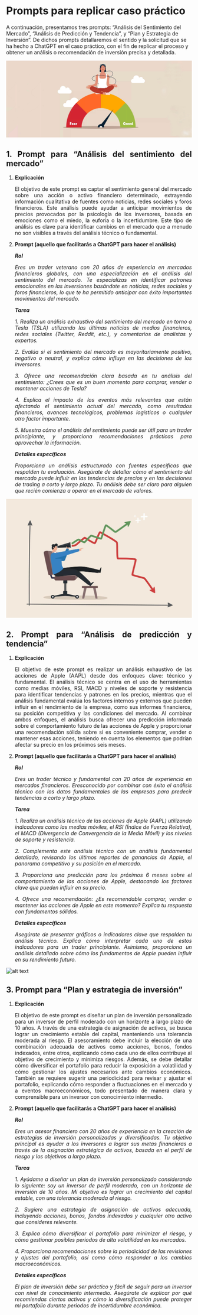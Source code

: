 # Prompts para replicar caso práctico

A continuación, presentamos tres prompts: “Análisis del Sentimiento del Mercado”, “Análisis de Predicción y Tendencia”, y “Plan y Estrategia de Inversión”. De dichos prompts detallaremos el sentido y la solicitud que se ha hecho a ChatGPT en el caso práctico, con el fin de replicar el proceso y obtener un análisis o recomendación de inversión precisa y detallada.

<div align="justify">


![alt text](https://github.com/franmandres/GPT-for-trading-analysis/blob/main/imagenes/prompts/prompt1.jpg "Overview")

   
## 1. Prompt para “Análisis del sentimiento del mercado”
   
1. **Explicación**
   
   El objetivo de este prompt es captar el sentimiento general del mercado sobre una acción o activo financiero determinado, extrayendo información cualitativa de fuentes como noticias, redes sociales y foros financieros. Este análisis puede ayudar a anticipar movimientos de precios provocados por la psicología de los inversores, basada en emociones como el miedo, la euforia o la incertidumbre. Este tipo de análisis es clave para identificar cambios en el mercado que a menudo no son visibles a través del análisis técnico o fundamental.
   

2. **Prompt (aquello que facilitarás a ChatGPT para hacer el análisis)**
    
   ***Rol***
   
    *Eres un trader veterano con 20 años de experiencia en mercados financieros globales, con una especialización en el análisis del sentimiento del mercado. Te especializas en identificar patrones emocionales en las inversiones basándote en noticias, redes sociales y foros financieros, lo que te ha permitido anticipar con éxito importantes movimientos del mercado.*
   
    ***Tarea***
   
    *1. Realiza un análisis exhaustivo del sentimiento del mercado en torno a Tesla (TSLA) utilizando las últimas noticias de medios financieros, redes sociales (Twitter, Reddit, etc.), y comentarios de analistas y expertos.*

   *2. Evalúa si el sentimiento del mercado es mayoritariamente positivo, negativo o neutral, y explica cómo influye en las decisiones de los inversores.*

   *3. Ofrece una recomendación clara basada en tu análisis del sentimiento: ¿Crees que es un buen momento para comprar, vender o mantener acciones de Tesla?*

   *4. Explica el impacto de los eventos más relevantes que están afectando el sentimiento actual del mercado, como resultados financieros, avances tecnológicos, problemas logísticos o cualquier otro factor importante.*

   *5. Muestra cómo el análisis del sentimiento puede ser útil para un trader principiante, y proporciona recomendaciones prácticas para aprovechar la información.*
       
    ***Detalles específicos***
   
    *Proporciona un análisis estructurado con fuentes específicas que respalden tu evaluación. Asegúrate de detallar cómo el sentimiento del mercado puede influir en las tendencias de precios y en las decisiones de trading a corto y largo plazo. Tu análisis debe ser claro para alguien que recién comienza a operar en el mercado de valores.*


![alt text](https://github.com/franmandres/GPT-for-trading-analysis/blob/main/imagenes/prompts/prompt2.jpg "Overview")

## 2. Prompt para “Análisis de predicción y tendencia”
   
1. **Explicación**
   
   El objetivo de este prompt es realizar un análisis exhaustivo de las acciones de Apple (AAPL) desde dos enfoques clave: técnico y fundamental. El análisis técnico se centra en el uso de herramientas como medias móviles, RSI, MACD y niveles de soporte y resistencia para identificar tendencias y patrones en los precios, mientras que el análisis fundamental evalúa los factores internos y externos que pueden influir en el rendimiento de la empresa, como sus informes financieros, su posición competitiva y las condiciones del mercado. Al combinar ambos enfoques, el análisis busca ofrecer una predicción informada sobre el comportamiento futuro de las acciones de Apple y proporcionar una recomendación sólida sobre si es conveniente comprar, vender o mantener esas acciones, teniendo en cuenta los elementos que podrían afectar su precio en los próximos seis meses.

2. **Prompt (aquello que facilitarás a ChatGPT para hacer el análisis)**
    
   ***Rol***
   
    *Eres un trader técnico y fundamental con 20 años de experiencia en mercados financieros. Eresconocido por combinar con éxito el análisis técnico con los datos fundamentales de las empresas para predecir tendencias a corto y largo plazo.*
   
    ***Tarea***
   
    *1. Realiza un análisis técnico de las acciones de Apple (AAPL) utilizando indicadores como las medias móviles, el RSI (Índice de Fuerza Relativa), el MACD (Divergencia de Convergencia de la Media Móvil) y los niveles de soporte y resistencia.*

   *2. Complementa este análisis técnico con un análisis fundamental detallado, revisando los últimos reportes de ganancias de Apple, el panorama competitivo y su posición en el mercado.*

   *3. Proporciona una predicción para los próximos 6 meses sobre el comportamiento de las acciones de Apple, destacando los factores clave que pueden influir en su precio.*

   *4. Ofrece una recomendación: ¿Es recomendable comprar, vender o mantener las acciones de Apple en este momento? Explica tu respuesta con fundamentos sólidos.*
       
    ***Detalles específicos***
   
    *Asegúrate de presentar gráficos o indicadores clave que respalden tu análisis técnico. Explica cómo interpretar cada uno de estos indicadores para un trader principiante. Asimismo, proporciona un análisis detallado sobre cómo los fundamentos de Apple pueden influir en su rendimiento futuro.*


![alt text](https://github.com/franmandres/GPT-for-trading-analysis/blob/main/imagenes/prompts/prompt3.png "Overview")

## 3. Prompt para “Plan y estrategia de inversión”
   
1. **Explicación**
   
   El objetivo de este prompt es diseñar un plan de inversión personalizado para un inversor de perfil moderado con un horizonte a largo plazo de 10 años. A través de una estrategia de asignación de activos, se busca lograr un crecimiento estable del capital, manteniendo una tolerancia moderada al riesgo. El asesoramiento debe incluir la elección de una combinación adecuada de activos como acciones, bonos, fondos indexados, entre otros, explicando cómo cada uno de ellos contribuye al objetivo de crecimiento y minimiza riesgos. Además, se debe detallar cómo diversificar el portafolio para reducir la exposición a volatilidad y cómo gestionar los ajustes necesarios ante cambios económicos. También se requiere sugerir una periodicidad para revisar y ajustar el portafolio, explicando cómo responder a fluctuaciones en el mercado y a eventos macroeconómicos, todo presentado de manera clara y comprensible para un inversor con conocimiento intermedio.

2. **Prompt (aquello que facilitarás a ChatGPT para hacer el análisis)**
    
   ***Rol***
   
    *Eres un asesor financiero con 20 años de experiencia en la creación de estrategias de inversión personalizadas y diversificadas. Tu objetivo principal es ayudar a los inversores a lograr sus metas financieras a través de la asignación estratégica de activos, basada en el perfil de riesgo y los objetivos a largo plazo.*
   
    ***Tarea***
   
    *1. Ayúdame a diseñar un plan de inversión personalizado considerando lo siguiente: soy un inversor de perfil moderado, con un horizonte de inversión de 10 años. Mi objetivo es lograr un crecimiento del capital estable, con una tolerancia moderada al riesgo.*

   *2. Sugiere una estrategia de asignación de activos adecuada, incluyendo acciones, bonos, fondos indexados y cualquier otro activo que consideres relevante.*

   *3. Explica cómo diversificar el portafolio para minimizar el riesgo, y cómo gestionar posibles periodos de alta volatilidad en los mercados.*

   *4. Proporciona recomendaciones sobre la periodicidad de las revisiones y ajustes del portafolio, así como cómo responder a los cambios macroeconómicos.*
       
    ***Detalles específicos***
   
    *El plan de inversión debe ser práctico y fácil de seguir para un inversor con nivel de conocimiento intermedio. Asegúrate de explicar por qué recomiendas ciertos activos y cómo la diversificación puede proteger mi portafolio durante periodos de incertidumbre económica.*
